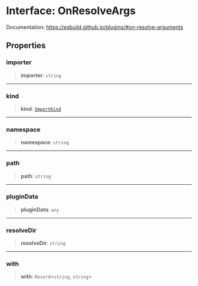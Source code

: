 # Interface: OnResolveArgs

Documentation: https://esbuild.github.io/plugins/#on-resolve-arguments

## Properties

### importer

> **importer**: `string`

***

### kind

> **kind**: [`ImportKind`](../type-aliases/ImportKind.md)

***

### namespace

> **namespace**: `string`

***

### path

> **path**: `string`

***

### pluginData

> **pluginData**: `any`

***

### resolveDir

> **resolveDir**: `string`

***

### with

> **with**: `Record`\<`string`, `string`\>
